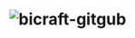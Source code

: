 # ![bicraft-gitgub](https://github.com/StefanCamargo/Bickraft/assets/122215739/6c7cf71c-aeb9-42a9-9d04-71323b7c8be6)
